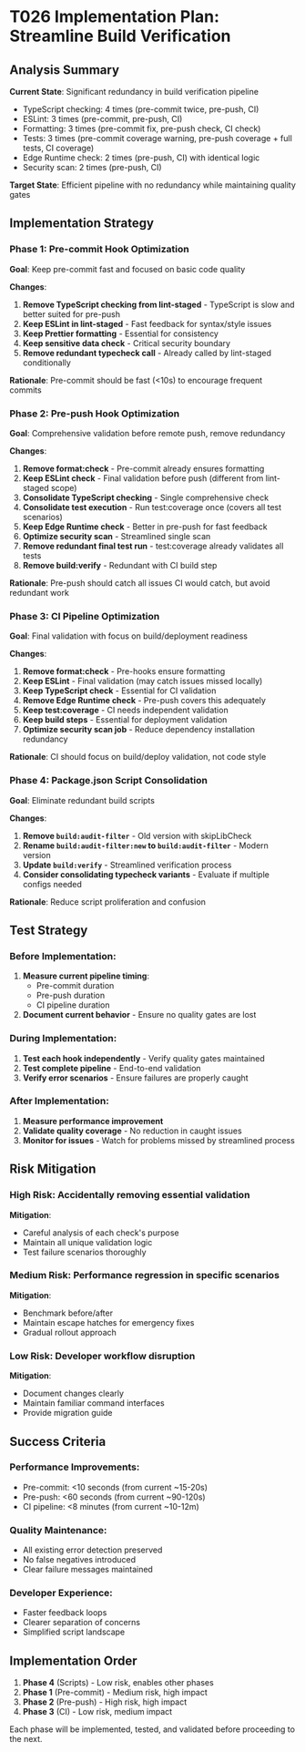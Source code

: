 # T026 Implementation Plan: Streamline Build Verification

## Analysis Summary

**Current State**: Significant redundancy in build verification pipeline

- TypeScript checking: 4 times (pre-commit twice, pre-push, CI)
- ESLint: 3 times (pre-commit, pre-push, CI)
- Formatting: 3 times (pre-commit fix, pre-push check, CI check)
- Tests: 3 times (pre-commit coverage warning, pre-push coverage + full tests, CI coverage)
- Edge Runtime check: 2 times (pre-push, CI) with identical logic
- Security scan: 2 times (pre-push, CI)

**Target State**: Efficient pipeline with no redundancy while maintaining quality gates

## Implementation Strategy

### Phase 1: Pre-commit Hook Optimization

**Goal**: Keep pre-commit fast and focused on basic code quality

**Changes**:

1. **Remove TypeScript checking from lint-staged** - TypeScript is slow and better suited for pre-push
2. **Keep ESLint in lint-staged** - Fast feedback for syntax/style issues
3. **Keep Prettier formatting** - Essential for consistency
4. **Keep sensitive data check** - Critical security boundary
5. **Remove redundant typecheck call** - Already called by lint-staged conditionally

**Rationale**: Pre-commit should be fast (<10s) to encourage frequent commits

### Phase 2: Pre-push Hook Optimization

**Goal**: Comprehensive validation before remote push, remove redundancy

**Changes**:

1. **Remove format:check** - Pre-commit already ensures formatting
2. **Keep ESLint check** - Final validation before push (different from lint-staged scope)
3. **Consolidate TypeScript checking** - Single comprehensive check
4. **Consolidate test execution** - Run test:coverage once (covers all test scenarios)
5. **Keep Edge Runtime check** - Better in pre-push for fast feedback
6. **Optimize security scan** - Streamlined single scan
7. **Remove redundant final test run** - test:coverage already validates all tests
8. **Remove build:verify** - Redundant with CI build step

**Rationale**: Pre-push should catch all issues CI would catch, but avoid redundant work

### Phase 3: CI Pipeline Optimization

**Goal**: Final validation with focus on build/deployment readiness

**Changes**:

1. **Remove format:check** - Pre-hooks ensure formatting
2. **Keep ESLint** - Final validation (may catch issues missed locally)
3. **Keep TypeScript check** - Essential for CI validation
4. **Remove Edge Runtime check** - Pre-push covers this adequately
5. **Keep test:coverage** - CI needs independent validation
6. **Keep build steps** - Essential for deployment validation
7. **Optimize security scan job** - Reduce dependency installation redundancy

**Rationale**: CI should focus on build/deploy validation, not code style

### Phase 4: Package.json Script Consolidation

**Goal**: Eliminate redundant build scripts

**Changes**:

1. **Remove `build:audit-filter`** - Old version with skipLibCheck
2. **Rename `build:audit-filter:new` to `build:audit-filter`** - Modern version
3. **Update `build:verify`** - Streamlined verification process
4. **Consider consolidating typecheck variants** - Evaluate if multiple configs needed

**Rationale**: Reduce script proliferation and confusion

## Test Strategy

### Before Implementation:

1. **Measure current pipeline timing**:
   - Pre-commit duration
   - Pre-push duration
   - CI pipeline duration
2. **Document current behavior** - Ensure no quality gates are lost

### During Implementation:

1. **Test each hook independently** - Verify quality gates maintained
2. **Test complete pipeline** - End-to-end validation
3. **Verify error scenarios** - Ensure failures are properly caught

### After Implementation:

1. **Measure performance improvement**
2. **Validate quality coverage** - No reduction in caught issues
3. **Monitor for issues** - Watch for problems missed by streamlined process

## Risk Mitigation

### High Risk: Accidentally removing essential validation

**Mitigation**:

- Careful analysis of each check's purpose
- Maintain all unique validation logic
- Test failure scenarios thoroughly

### Medium Risk: Performance regression in specific scenarios

**Mitigation**:

- Benchmark before/after
- Maintain escape hatches for emergency fixes
- Gradual rollout approach

### Low Risk: Developer workflow disruption

**Mitigation**:

- Document changes clearly
- Maintain familiar command interfaces
- Provide migration guide

## Success Criteria

### Performance Improvements:

- Pre-commit: <10 seconds (from current ~15-20s)
- Pre-push: <60 seconds (from current ~90-120s)
- CI pipeline: <8 minutes (from current ~10-12m)

### Quality Maintenance:

- All existing error detection preserved
- No false negatives introduced
- Clear failure messages maintained

### Developer Experience:

- Faster feedback loops
- Clearer separation of concerns
- Simplified script landscape

## Implementation Order

1. **Phase 4** (Scripts) - Low risk, enables other phases
2. **Phase 1** (Pre-commit) - Medium risk, high impact
3. **Phase 2** (Pre-push) - High risk, high impact
4. **Phase 3** (CI) - Low risk, medium impact

Each phase will be implemented, tested, and validated before proceeding to the next.
